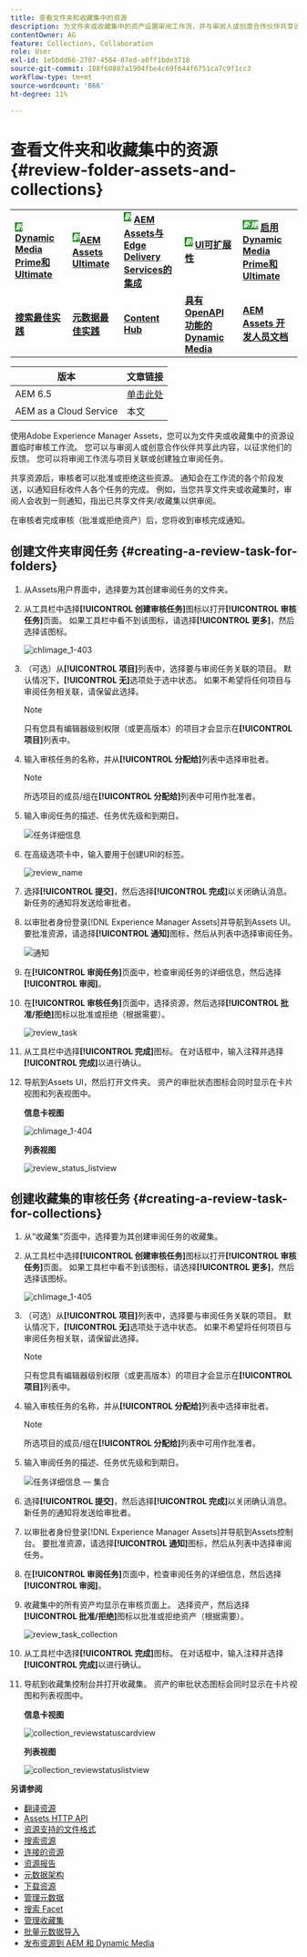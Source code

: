 ```yaml
---
title: 查看文件夹和收藏集中的资源
description: 为文件夹或收藏集中的资产设置审阅工作流，并与审阅人或创意合作伙伴共享该工作流以征求反馈。
contentOwner: AG
feature: Collections, Collaboration
role: User
exl-id: 1e5bdd66-2707-4584-87ed-a0ff1bde3718
source-git-commit: 188f60887a1904fbe4c69f644f6751ca7c9f1cc3
workflow-type: tm+mt
source-wordcount: '866'
ht-degree: 11%

---
```


# 查看文件夹和收藏集中的资源 {#review-folder-assets-and-collections}

<table>
    <tr>
        <td>
            <sup style= "background-color:#008000; color:#FFFFFF; font-weight:bold"><i>新</i></sup> <a href="/help/assets/dynamic-media/dm-prime-ultimate.md"><b>Dynamic Media Prime和Ultimate</b></a>
        </td>
        <td>
            <sup style= "background-color:#008000; color:#FFFFFF; font-weight:bold"><i>新</i></sup><a href="/help/assets/assets-ultimate-overview.md"><b>AEM Assets Ultimate</b></a>
        </td>
        <td>
            <sup style= "background-color:#008000; color:#FFFFFF; font-weight:bold"><i>新</i></sup> <a href="/help/assets/integrate-aem-assets-edge-delivery-services.md"><b>AEM Assets与Edge Delivery Services的集成</b></a>
        </td>
        <td>
            <sup style= "background-color:#008000; color:#FFFFFF; font-weight:bold"><i>新</i></sup> <a href="/help/assets/aem-assets-view-ui-extensibility.md"><b>UI可扩展性</b></a>
        </td>
          <td>
            <sup style= "background-color:#008000; color:#FFFFFF; font-weight:bold"><i>新建</i></sup> <a href="/help/assets/dynamic-media/enable-dynamic-media-prime-and-ultimate.md"><b>启用Dynamic Media Prime和Ultimate</b></a>
        </td>
    </tr>
    <tr>
        <td>
            <a href="/help/assets/search-best-practices.md"><b>搜索最佳实践</b></a>
        </td>
        <td>
            <a href="/help/assets/metadata-best-practices.md"><b>元数据最佳实践</b></a>
        </td>
        <td>
            <a href="/help/assets/product-overview.md"><b>Content Hub</b></a>
        </td>
        <td>
            <a href="/help/assets/dynamic-media-open-apis-overview.md"><b>具有 OpenAPI 功能的 Dynamic Media</b></a>
        </td>
        <td>
            <a href="https://developer.adobe.com/experience-cloud/experience-manager-apis/"><b>AEM Assets 开发人员文档</b></a>
        </td>
    </tr>
</table>

| 版本 | 文章链接 |
| -------- | ---------------------------- |
| AEM 6.5 | [单击此处](https://experienceleague.adobe.com/docs/experience-manager-65/assets/using/bulk-approval.html?lang=en) |
| AEM as a Cloud Service | 本文 |

使用Adobe Experience Manager Assets，您可以为文件夹或收藏集中的资源设置临时审核工作流。 您可以与审阅人或创意合作伙伴共享此内容，以征求他们的反馈。 您可以将审阅工作流与项目关联或创建独立审阅任务。

共享资源后，审核者可以批准或拒绝这些资源。 通知会在工作流的各个阶段发送，以通知目标收件人各个任务的完成。 例如，当您共享文件夹或收藏集时，审阅人会收到一则通知，指出已共享文件夹/收藏集以供审阅。

在审核者完成审核（批准或拒绝资产）后，您将收到审核完成通知。

## 创建文件夹审阅任务 {#creating-a-review-task-for-folders}

1. 从Assets用户界面中，选择要为其创建审阅任务的文件夹。
1. 从工具栏中选择&#x200B;**[!UICONTROL 创建审核任务]**&#x200B;图标以打开&#x200B;**[!UICONTROL 审核任务]**&#x200B;页面。 如果工具栏中看不到该图标，请选择&#x200B;**[!UICONTROL 更多]**，然后选择该图标。

   ![chlimage_1-403](assets/chlimage_1-403.png)

1. （可选）从&#x200B;**[!UICONTROL 项目]**&#x200B;列表中，选择要与审阅任务关联的项目。 默认情况下，**[!UICONTROL 无]**&#x200B;选项处于选中状态。 如果不希望将任何项目与审阅任务相关联，请保留此选择。

   >[!NOTE]
   >
   >只有您具有编辑器级别权限（或更高版本）的项目才会显示在&#x200B;**[!UICONTROL 项目]**&#x200B;列表中。

1. 输入审核任务的名称，并从&#x200B;**[!UICONTROL 分配给]**&#x200B;列表中选择审批者。

   >[!NOTE]
   >
   >所选项目的成员/组在&#x200B;**[!UICONTROL 分配给]**&#x200B;列表中可用作批准者。

1. 输入审阅任务的描述、任务优先级和到期日。

   ![任务详细信息](assets/task_details.png)

1. 在高级选项卡中，输入要用于创建URI的标签。

   ![review_name](assets/review_name.png)

1. 选择&#x200B;**[!UICONTROL 提交]**，然后选择&#x200B;**[!UICONTROL 完成]**&#x200B;以关闭确认消息。 新任务的通知将发送给审批者。
1. 以审批者身份登录[!DNL Experience Manager Assets]并导航到Assets UI。 要批准资源，请选择&#x200B;**[!UICONTROL 通知]**&#x200B;图标，然后从列表中选择审阅任务。

   ![通知](assets/notification.png)

1. 在&#x200B;**[!UICONTROL 审阅任务]**&#x200B;页面中，检查审阅任务的详细信息，然后选择&#x200B;**[!UICONTROL 审阅]**。
1. 在&#x200B;**[!UICONTROL 审核任务]**&#x200B;页面中，选择资源，然后选择&#x200B;**[!UICONTROL 批准/拒绝]**&#x200B;图标以批准或拒绝（根据需要）。

   ![review_task](assets/review_task.png)

1. 从工具栏中选择&#x200B;**[!UICONTROL 完成]**&#x200B;图标。 在对话框中，输入注释并选择&#x200B;**[!UICONTROL 完成]**&#x200B;以进行确认。
1. 导航到Assets UI，然后打开文件夹。 资产的审批状态图标会同时显示在卡片视图和列表视图中。

   **信息卡视图**

   ![chlimage_1-404](assets/chlimage_1-404.png)

   **列表视图**

   ![review_status_listview](assets/review_status_listview.png)

## 创建收藏集的审核任务 {#creating-a-review-task-for-collections}

1. 从“收藏集”页面中，选择要为其创建审阅任务的收藏集。
1. 从工具栏中选择&#x200B;**[!UICONTROL 创建审核任务]**&#x200B;图标以打开&#x200B;**[!UICONTROL 审核任务]**&#x200B;页面。 如果工具栏中看不到该图标，请选择&#x200B;**[!UICONTROL 更多]**，然后选择该图标。

   ![chlimage_1-405](assets/chlimage_1-405.png)

1. （可选）从&#x200B;**[!UICONTROL 项目]**&#x200B;列表中，选择要与审阅任务关联的项目。 默认情况下，**[!UICONTROL 无]**&#x200B;选项处于选中状态。 如果不希望将任何项目与审阅任务相关联，请保留此选择。

   >[!NOTE]
   >
   >只有您具有编辑器级别权限（或更高版本）的项目才会显示在&#x200B;**[!UICONTROL 项目]**&#x200B;列表中。

1. 输入审核任务的名称，并从&#x200B;**[!UICONTROL 分配给]**&#x200B;列表中选择审批者。

   >[!NOTE]
   >
   >所选项目的成员/组在&#x200B;**[!UICONTROL 分配给]**&#x200B;列表中可用作批准者。

1. 输入审阅任务的描述、任务优先级和到期日。

   ![任务详细信息 — 集合](assets/task_details-collection.png)

1. 选择&#x200B;**[!UICONTROL 提交]**，然后选择&#x200B;**[!UICONTROL 完成]**&#x200B;以关闭确认消息。 新任务的通知将发送给审批者。
1. 以审批者身份登录[!DNL Experience Manager Assets]并导航到Assets控制台。 要批准资源，请选择&#x200B;**[!UICONTROL 通知]**&#x200B;图标，然后从列表中选择审阅任务。
1. 在&#x200B;**[!UICONTROL 审阅任务]**&#x200B;页面中，检查审阅任务的详细信息，然后选择&#x200B;**[!UICONTROL 审阅]**。
1. 收藏集中的所有资产均显示在审核页面上。 选择资产，然后选择&#x200B;**[!UICONTROL 批准/拒绝]**&#x200B;图标以批准或拒绝资产（根据需要）。

   ![review_task_collection](assets/review_task_collection.png)

1. 从工具栏中选择&#x200B;**[!UICONTROL 完成]**&#x200B;图标。 在对话框中，输入注释并选择&#x200B;**[!UICONTROL 完成]**&#x200B;以进行确认。
1. 导航到收藏集控制台并打开收藏集。 资产的审批状态图标会同时显示在卡片视图和列表视图中。

   **信息卡视图**

   ![collection_reviewstatuscardview](assets/collection_reviewstatuscardview.png)

   **列表视图**

   ![collection_reviewstatuslistview](assets/collection_reviewstatuslistview.png)

**另请参阅**

* [翻译资源](translate-assets.md)
* [Assets HTTP API](mac-api-assets.md)
* [资源支持的文件格式](file-format-support.md)
* [搜索资源](search-assets.md)
* [连接的资源](use-assets-across-connected-assets-instances.md)
* [资源报告](asset-reports.md)
* [元数据架构](metadata-schemas.md)
* [下载资源](download-assets-from-aem.md)
* [管理元数据](manage-metadata.md)
* [搜索 Facet](search-facets.md)
* [管理收藏集](manage-collections.md)
* [批量元数据导入](metadata-import-export.md)
* [发布资源到 AEM 和 Dynamic Media](/help/assets/publish-assets-to-aem-and-dm.md)
